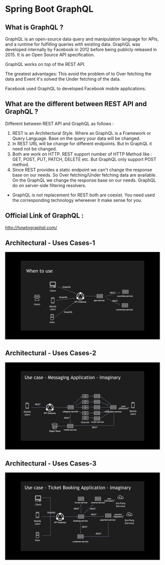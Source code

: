 # Spring Boot GraphQL

What is GraphQL ?
------------------------------------------------------------------------------------------------------------------------------------------

GraphQL is an open-source data query and manipulation language for APIs, and a runtime for fulfilling queries with existing data. 
GraphQL was developed internally by Facebook in 2012 before being publicly released in 2015. It is an Open Source API specification.

GraphQL works on top of the REST API. 

The greatest advantages: This avoid the problem of to Over fetching the data and Event it's solved the Under fetching of the data. 

Facebook used GraphQL to developed Facebook mobile applications.

What are the different between REST API and GraphQL ?
-----------------------------------------------------------------------------------------------------------------------------------------
Different between REST API and GraphQL as follows :

1) REST is an Architectural Style. Where as GraphQL is a Framework or Query Language. Base on the query your data will be changed.
2) In REST URL will be change for different endpoints. But In GraphQL it need not be changed.
3) Both are work on HTTP. REST support number of HTTP Method like : GET, POST, PUT, PATCH, DELETE etc. But GraphQL only support POST method.
4) Since REST provides a static endpoint we can't change the response base on our needs. So Over fetching/Under fetching  data are available.
	On the GraphQL we change the response base on our needs. GraphQL do on server-side filtering resolvers.
  
* GraphQL is not replacement for REST both are coexist. You need used the corresponding technology whereever it make sense for you.

Official Link of GraphQL :
----------------------------------------------------------------------------------------------------------------------------------------
http://howtographql.com/

Architectural - Uses Cases-1
----------------------------------------------------------------------------------------------------------------------------------------

<img src="https://github.com/90rajibgarai/doc-important-links/blob/master/Architectures/GraphQL-Usecases/Usecase-1.png">

Architectural - Uses Cases-2
----------------------------------------------------------------------------------------------------------------------------------------
<img src="https://github.com/90rajibgarai/doc-important-links/blob/master/Architectures/GraphQL-Usecases/Usecase-2.png">

Architectural - Uses Cases-3
----------------------------------------------------------------------------------------------------------------------------------------

<img src="https://github.com/90rajibgarai/doc-important-links/blob/master/Architectures/GraphQL-Usecases/Usecase-3.png">
